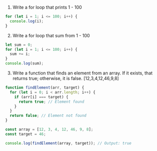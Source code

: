 1. Write a for loop that prints 1 - 100
```js
for (let i = 1; i <= 100; i++) {
  console.log(i);
}
```

2. Write a for loop that sum from 1 - 100
```js
let sum = 0;
for (let i = 1; i <= 100; i++) {
  sum += i;
}
console.log(sum);

```

3. Write a function that finds an element from an array. If it exists, that returns true; otherwise, it is false. [12,3,4,12,46,9,8]
```js
function findElement(arr, target) {
  for (let i = 0; i < arr.length; i++) {
    if (arr[i] === target) {
      return true; // Element found
    }
  }
  return false; // Element not found
}

const array = [12, 3, 4, 12, 46, 9, 8];
const target = 46;

console.log(findElement(array, target)); // Output: true

```

